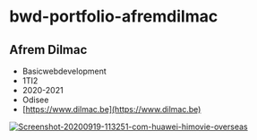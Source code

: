 # bwd-portfolio-afremdilmac
## Afrem Dilmac
* Basicwebdevelopment
* 1TI2
* 2020-2021
* Odisee
* [https://www.dilmac.be](https://www.dilmac.be)

<a href="https://ibb.co/k3m6C5y"><img src="https://i.ibb.co/k3m6C5y/Screenshot-20200919-113251-com-huawei-himovie-overseas.jpg" alt="Screenshot-20200919-113251-com-huawei-himovie-overseas" border="0"></a>
